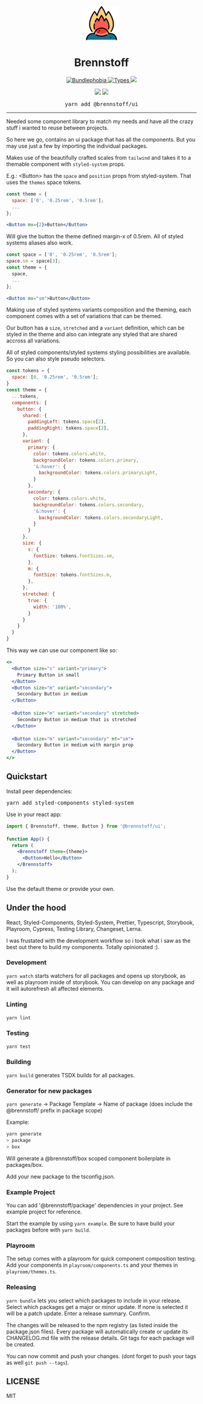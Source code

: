 <div align="center">
  <img src="./docs/assets/fire.svg" height="90px" />
  <h1 align="center">
    Brennstoff
  </h1>
</div>

<p align="center">
<a href="https://bundlephobia.com/result?p=@brennstoff/ui">
    <img alt="Bundlephobia" src="https://img.shields.io/bundlephobia/minzip/@brennstoff/ui?style=for-the-badge&labelColor=24292e">
  </a>
  <a aria-label="Types" href="https://www.npmjs.com/package/@brennstoff/ui">
    <img alt="Types" src="https://img.shields.io/npm/types/@brennstoff/ui?style=for-the-badge&labelColor=24292e">
  </a>
<a href="https://www.npmjs.com/package/@brennstoff/ui"><img src="https://img.shields.io/npm/v/@brennstoff/ui?style=for-the-badge&labelColor=24292e"></a>
<p>
<p align="center">
<a href="https://www.npmjs.com/package/styled-components"><img src="https://img.shields.io/npm/dependency-version/@brennstoff/core/peer/styled-components?style=for-the-badge&labelColor=24292e"></a>
<a href="https://www.npmjs.com/package/styled-system"><img src="https://img.shields.io/npm/dependency-version/@brennstoff/core/peer/styled-system?style=for-the-badge&labelColor=24292e"></a>
</p>
<pre align="center">yarn add @brennstoff/ui</pre>

<hr>

Needed some component library to match my needs and have all the crazy stuff
i wanted to reuse between projects.

So here we go, contains an ui package that has all the components.
But you may use just a few by importing the individual packages.

Makes use of the beautifully crafted scales from `tailwind`
and takes it to a themable component with `styled-system` props.

E.g.:
&lt;Button&gt; has the `space` and `position` props from styled-system.
That uses the `themes` space tokens.

```js
const theme = {
  space: ['0', '0.25rem', '0.5rem'];
  ...
};
```

```jsx harmony
<Button mx={2}>Button</Button>
```

Will give the button the theme defined margin-x of 0.5rem.
All of styled systems aliases also work.

```js
const space = ['0', '0.25rem', '0.5rem'];
space.sm = space[3];
const theme = {
  space,
  ...
};
```

```jsx harmony
<Button mx="sm">Button</Button>
```

Making use of styled systems variants composition and the theming, each component comes with a set of variations that can be themed.

Our button has a `size`, `stretched` and a `variant` definition, which can be styled in the theme and also can integrate any styled that are shared accross all variations.

All of styled components/styled systems styling possibilities are available.
So you can also style pseudo selectors.

```js
const tokens = {
  space: [0, '0.25rem', '0.5rem'];
}
const theme = {
  ...tokens,
  components: {
    button: {
      shared: {
        paddingLeft: tokens.space[2],
        paddingRight: tokens.space[2],
      },
      variant: {
        primary: {
          color: tokens.colors.white,
          backgroundColor: tokens.colors.primary,
          '&:hover': {
            backgroundColor: tokens.colors.primaryLight,
          }
        },
        secondary: {
          color: tokens.colors.white,
          backgroundColor: tokens.colors.secondary,
          '&:hover': {
            backgroundColor: tokens.colors.secondaryLight,
          }
        }
      },
      size: {
        s: {
          fontSize: tokens.fontSizes.sm,
        },
        m: {
          fontSize: tokens.fontSizes.m,
        },
      },
      stretched: {
        true: {
          width: '100%',
        }
      }
    }
  }
}
```

This way we can use our component like so:

```jsx harmony
<>
  <Button size="s" variant="primary">
    Primary Button in small
  </Button>
  <Button size="m" variant="secondary">
    Secondary Button in medium
  </Button>

  <Button size="m" variant="secondary" stretched>
    Secondary Button in medium that is stretched
  </Button>

  <Button size="m" variant="secondary" mt="sm">
    Secondary Button in medium with margin prop
  </Button>
</>
```

## Quickstart

Install peer dependencies:

<pre>
yarn add styled-components styled-system
</pre>

Use in your react app:

```jsx harmony
import { Brennstoff, theme, Button } from '@brennstoff/ui';

function App() {
  return (
    <Brennstoff theme={theme}>
      <Button>Hello</Button>
    </Brennstoff>
  );
}
```

Use the default theme or provide your own.

## Under the hood

React, Styled-Components, Styled-System, Prettier, Typescript, Storybook, Playroom, Cypress, Testing Library, Changeset, Lerna.

I was frustated with the development workflow so i took what i saw as the best out there to build my components. Totally opinionated :).

### Development

`yarn watch` starts watchers for all packages and opens up storybook, as well as playroom inside of storybook. You can develop on any package and it will autorefresh all affected elements.

### Linting

`yarn lint`

### Testing

`yarn test`

### Building

`yarn build` generates TSDX builds for all packages.

### Generator for new packages

`yarn generate`
-> Package Template
-> Name of package (does include the @brennstoff/ prefix in package scope)

Example:

```bash
yarn generate
> package
> box
```

Will generate a @brennstoff/box scoped component boilerplate in packages/box.

Add your new package to the tsconfig.json.

### Example Project

You can add '@brennstoff/package' dependencies in your project.
See example project for reference.

Start the example by using `yarn example`. Be sure to have build your packages before with `yarn build`.

### Playroom

The setup comes with a playroom for quick component composition testing.
Add your components in `playroom/components.ts` and your themes in `playroom/themes.ts`.

### Releasing

`yarn bundle` lets you select which packages to include in your release.
Select which packages get a major or minor update. If none is selected it will be a patch update.
Enter a release summary. Confirm.

The changes will be released to the npm registry (as listed inside the package.json files).
Every package will automatically create or update its CHANGELOG.md file with the release details.
Git tags for each package will be created.

You can now commit and push your changes. (dont forget to push your tags as well `git push --tags`).

## LICENSE

MIT
